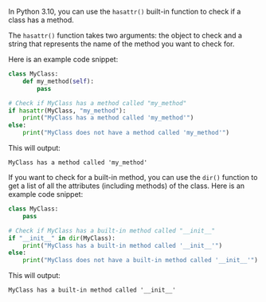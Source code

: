 In Python 3.10, you can use the `hasattr()` built-in function to check if a class has a method. 

The `hasattr()` function takes two arguments: the object to check and a string that represents the name of the method you want to check for.

Here is an example code snippet:

```python
class MyClass:
    def my_method(self):
        pass

# Check if MyClass has a method called "my_method"
if hasattr(MyClass, "my_method"):
    print("MyClass has a method called 'my_method'")
else:
    print("MyClass does not have a method called 'my_method'")
```

This will output:

```
MyClass has a method called 'my_method'
```

If you want to check for a built-in method, you can use the `dir()` function to get a list of all the attributes (including methods) of the class. Here is an example code snippet:

```python
class MyClass:
    pass

# Check if MyClass has a built-in method called "__init__"
if "__init__" in dir(MyClass):
    print("MyClass has a built-in method called '__init__'")
else:
    print("MyClass does not have a built-in method called '__init__'")
```

This will output:

```
MyClass has a built-in method called '__init__'
```